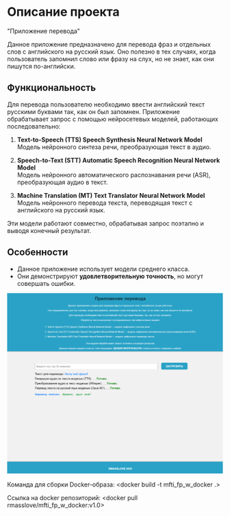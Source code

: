 # Описание проекта

"Приложение перевода"

Данное приложение предназначено для перевода фраз и отдельных слов с английского на русский язык. Оно полезно в тех случаях, когда пользователь запомнил слово или фразу на слух, но не знает, как они пишутся по-английски.

## Функциональность

Для перевода пользователю необходимо ввести английский текст русскими буквами так, как он был запомнен. Приложение обрабатывает запрос с помощью нейросетевых моделей, работающих последовательно:

1. **Text-to-Speech (TTS) Speech Synthesis Neural Network Model**  
   Модель нейронного синтеза речи, преобразующая текст в аудио.

2. **Speech-to-Text (STT) Automatic Speech Recognition Neural Network Model**  
   Модель нейронного автоматического распознавания речи (ASR), преобразующая аудио в текст.

3. **Machine Translation (MT) Text Translator Neural Network Model**  
   Модель нейронного перевода текста, переводящая текст с английского на русский язык.

Эти модели работают совместно, обрабатывая запрос поэтапно и выводя конечный результат.

## Особенности

- Данное приложение использует модели среднего класса. 
- Они демонстрируют **удовлетворительную точность**, но могут совершать ошибки. 


![Изображение](./img.png)


Команда для сборки Docker-образа: <docker build -t  mfti_fp_w_docker .>

Ссылка на docker репозиторий: <docker pull rmasslove/mfti_fp_w_docker:v1.0>